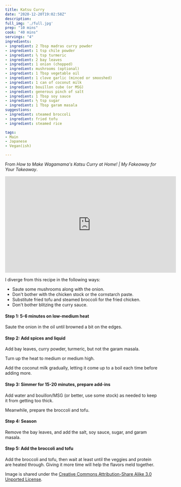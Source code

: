 ```yaml
---
title: Katsu Curry
date: "2020-12-20T19:02:58Z"
description: 
full_img: './full.jpg'
prep: "10 mins"
cook: "40 mins"
servings: "4"
ingredients:
- ingredient: 2 Tbsp madras curry powder
- ingredient: 1 tsp chile powder
- ingredient: ½ tsp turmeric
- ingredient: 2 bay leaves
- ingredient: 1 onion (chopped)
- ingredient: mushrooms (optional)
- ingredient: 1 Tbsp vegetable oil
- ingredient: 1 clove garlic (minced or smooshed)
- ingredient: 1 can of coconut milk
- ingredient: bouillon cube (or MSG)
- ingredient: generous pinch of salt
- ingredient: 1 Tbsp soy sauce
- ingredient: ½ tsp sugar
- ingredient: 1 Tbsp garam masala
suggestions:
- ingredient: steamed broccoli
- ingredient: fried tofu
- ingredient: steamed rice

tags:
- Main
- Japanese
- Vegan(ish)

---
```


From _How to Make Wagamama's Katsu Curry at Home! | My Fakeaway for Your Takeaway_.

<iframe width="560" height="315" src="https://www.youtube.com/embed/8yDUXX5iWto" frameborder="0" allow="accelerometer; autoplay; clipboard-write; encrypted-media; gyroscope; picture-in-picture" allowfullscreen></iframe>

I diverge from this recipe in the following ways:

- Saute some mushrooms along with the onion.
- Don't bother with the chicken stock or the cornstarch paste.
- Substitute fried tofu and steamed broccoli for the fried chicken.
- Don't bother blitzing the curry sauce.

#### Step 1: 5-6 minutes on low-medium heat

Saute the onion in the oil until browned a bit on the edges. 

#### Step 2: Add spices and liquid

Add bay leaves, curry powder, turmeric, but not the garam masala.

Turn up the heat to medium or medium high.

Add the coconut milk gradually, letting it come up to a boil each time before adding more.

#### Step 3: Simmer for 15-20 minutes, prepare add-ins

Add water and bouillon/MSG (or better, use some stock) as needed to keep it from getting too thick.

Meanwhile, prepare the broccoli and tofu.

#### Step 4: Season

Remove the bay leaves, and add the salt, soy sauce, sugar, and garam masala.

#### Step 5: Add the broccoli and tofu

Add the broccoli and tofu, then wait at least until the veggies and protein are heated through. Giving it more time will help the flavors meld together.



Image is shared under the [Creative Commons Attribution-Share Alike 3.0 Unported License](https://creativecommons.org/licenses/by-sa/3.0/deed.en).
